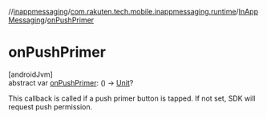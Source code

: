 //[inappmessaging](../../../index.md)/[com.rakuten.tech.mobile.inappmessaging.runtime](../index.md)/[InAppMessaging](index.md)/[onPushPrimer](on-push-primer.md)

# onPushPrimer

[androidJvm]\
abstract var [onPushPrimer](on-push-primer.md): () -&gt; [Unit](https://kotlinlang.org/api/latest/jvm/stdlib/kotlin/-unit/index.html)?

This callback is called if a push primer button is tapped. If not set, SDK will request push permission.
